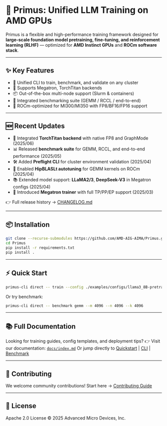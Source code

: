 # 🚀 Primus: Unified LLM Training on AMD GPUs

Primus is a flexible and high-performance training framework designed for **large-scale foundation model pretraining, fine-tuning, and reinforcement learning (RLHF)** — optimized for **AMD Instinct GPUs** and **ROCm software stack**.

---

## ✨ Key Features

- 🔧 Unified CLI to train, benchmark, and validate on any cluster
- 🧠 Supports Megatron, TorchTitan backends
- 📦 Out-of-the-box multi-node support (Slurm & containers)
- 🚀 Integrated benchmarking suite (GEMM / RCCL / end-to-end)
- 🎯 ROCm-optimized for MI300/MI350 with FP8/BF16/FP16 support

---

## 🆕 Recent Updates

- 🔧 Integrated **TorchTitan backend** with native FP8 and GraphMode (2025/06)
- 📊 Released **benchmark suite** for GEMM, RCCL, and end-to-end performance (2025/05)
- 🛠️ Added **Preflight CLI** for cluster environment validation (2025/04)
- 🚀 Enabled **HipBLASLt autotuning** for GEMM kernels on ROCm (2025/04)
- 📚 Extended model support: **LLaMA2/3**, **DeepSeek-V3** in Megatron configs (2025/04)
- 🧠 Introduced **Megatron trainer** with full TP/PP/EP support (2025/03)

👉 Full release history → [CHANGELOG.md](./CHANGELOG.md)

---

## 📦 Installation

```bash
git clone --recurse-submodules https://github.com/AMD-AIG-AIMA/Primus.git
cd Primus
pip install -r requirements.txt
pip install .
```

---

## ⚡ Quick Start

```bash
primus-cli direct -- train --config ./examples/configs/llama3_8B-pretrain.yaml
```

Or try benchmark:

```bash
primus-cli direct -- benchmark gemm --m 4096 --n 4096 --k 4096
```

---

## 📚 Full Documentation

Looking for training guides, config templates, and deployment tips?
👉 Visit our documentation: [`docs/index.md`](./docs/index.md)
Or jump directly to [Quickstart](./docs/quickstart.md) | [CLI](./docs/cli.md) | [Benchmark](./docs/benchmark/overview.md)

---

## 🤝 Contributing

We welcome community contributions!
Start here → [Contributing Guide](./docs/contributing.md)

---

## 📜 License

Apache 2.0 License © 2025 Advanced Micro Devices, Inc.
